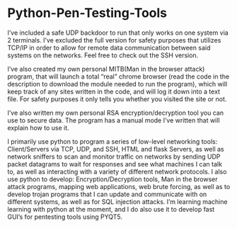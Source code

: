 # Python-Pen-Testing-Tools

I’ve included a safe UDP backdoor to run that only works on one system via 2 terminals. I’ve excluded the full version for safety purposes that utilizes TCP/IP in order to allow for remote data communication between said systems on the networks. Feel free to check out the SSH version. 

I’ve also created my own personal MITB(Man in the browser attack) program, that will launch a total “real” chrome browser (read the code in the description to download the module needed to run the program), which will keep track of any sites written in the code, and will log it down into a text file. For safety purposes it only tells you whether you visited the site or not.

I’ve also written my own personal RSA encryption/decryption tool you can use to secure data. The program has a manual mode I’ve written that will explain how to use it. 

I primarily use python to program a series of low-level networking tools: Client/Servers via TCP, UDP, and SSH, HTML and flask Servers, as well as network sniffers to scan and monitor traffic on networks by sending UDP packet datagrams to wait for responses and see what machines I can talk to, as well as interacting with a variety of different network protocols. I also use python to develop: Encryption/Decryption tools, Man in the browser attack programs, mapping web applications, web brute forcing, as well as to develop trojan programs that I can update and communicate with on different systems, as well as for SQL injection attacks. I’m learning machine learning with python at the moment, and I do also use it to develop fast GUI’s for pentesting tools using PYQT5.
